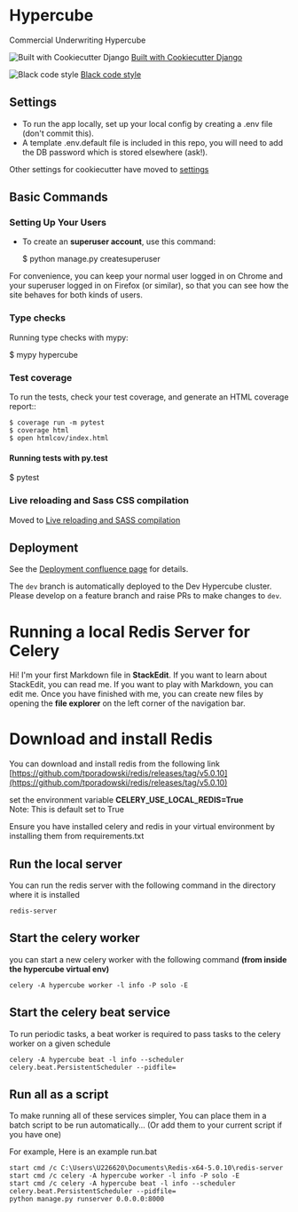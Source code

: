 Hypercube
=========

Commercial Underwriting Hypercube

![Built with Cookiecutter Django](https://img.shields.io/badge/built%20with-Cookiecutter%20Django-ff69b4.svg)
[Built with Cookiecutter Django](https://github.com/pydanny/cookiecutter-django/)

![Black code style](https://img.shields.io/badge/code%20style-black-000000.svg)
[Black code style](https://github.com/ambv/black)


Settings
--------

* To run the app locally, set up your local config by creating a .env file (don't commit this).
* A template .env.default file is included in this repo, you will need to add the DB password which is stored elsewhere (ask!).

Other settings for cookiecutter have moved to [settings](http://cookiecutter-django.readthedocs.io/en/latest/settings.html)

Basic Commands
--------------

### Setting Up Your Users

* To create an **superuser account**, use this command:

    $ python manage.py createsuperuser

For convenience, you can keep your normal user logged in on Chrome and your superuser logged in on Firefox (or similar), so that you can see how the site behaves for both kinds of users.

### Type checks

Running type checks with mypy:

  $ mypy hypercube

### Test coverage

To run the tests, check your test coverage, and generate an HTML coverage report::

    $ coverage run -m pytest
    $ coverage html
    $ open htmlcov/index.html

#### Running tests with py.test

  $ pytest

### Live reloading and Sass CSS compilation

Moved to [Live reloading and SASS compilation](http://cookiecutter-django.readthedocs.io/en/latest/live-reloading-and-sass-compilation.html)


Deployment
----------

See the [Deployment confluence page](https://confluence.int.corp.sun/confluence/display/INSRPA/Promote+Image+to+Non-Prod+Hypercube) for details.

The `dev` branch is automatically deployed to the Dev Hypercube cluster. Please develop on a feature branch and raise PRs to make changes to `dev`.

# Running a local Redis Server for Celery

Hi! I'm your first Markdown file in **StackEdit**. If you want to learn about StackEdit, you can read me. If you want to play with Markdown, you can edit me. Once you have finished with me, you can create new files by opening the **file explorer** on the left corner of the navigation bar.


# Download and install Redis
You can download and install redis from the following link
[https://github.com/tporadowski/redis/releases/tag/v5.0.10](https://github.com/tporadowski/redis/releases/tag/v5.0.10)

set the environment variable **CELERY_USE_LOCAL_REDIS=True**  
    Note: This is default set to True

Ensure you have installed celery and redis in your virtual environment by installing them from requirements.txt

## Run the local server

You can run the redis server with the following command in the directory where it is installed

    redis-server

## Start the celery worker

you can start a new celery worker with the following command 
**(from inside the hypercube virtual env)**

    celery -A hypercube worker -l info -P solo -E

## Start the celery beat service

To run periodic tasks, a beat worker is required to pass tasks to the celery worker on a given schedule

    celery -A hypercube beat -l info --scheduler celery.beat.PersistentScheduler --pidfile=


## Run all as a script
To make running all of these services simpler, You can place them in a batch script to be run automatically... (Or add them to your current script if you have one)

For example, Here is an example run.bat

    start cmd /c C:\Users\U226620\Documents\Redis-x64-5.0.10\redis-server
    start cmd /c celery -A hypercube worker -l info -P solo -E
    start cmd /c celery -A hypercube beat -l info --scheduler celery.beat.PersistentScheduler --pidfile=
    python manage.py runserver 0.0.0.0:8000
